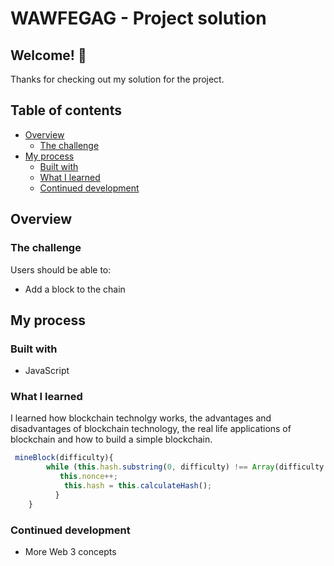 # WAWFEGAG - Project solution

## Welcome! 👋

Thanks for checking out my solution for the project. 

## Table of contents

- [Overview](#overview)
  - [The challenge](#the-challenge)
- [My process](#my-process)
  - [Built with](#built-with)
  - [What I learned](#what-i-learned)
  - [Continued development](#continued-development)
 
## Overview

### The challenge

Users should be able to:

- Add a block to the chain

## My process

### Built with

- JavaScript


### What I learned

I learned how blockchain technolgy works, the advantages and disadvantages of blockchain technology, the real life applications of blockchain and how to build a simple blockchain.

```js
 mineBlock(difficulty){
        while (this.hash.substring(0, difficulty) !== Array(difficulty - 1).join("0")){
           this.nonce++;
            this.hash = this.calculateHash();
          }
    }
```


### Continued development

- More Web 3 concepts 
